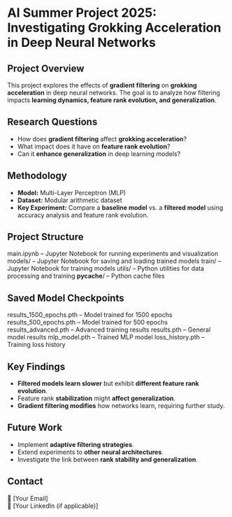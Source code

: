 # AI Summer Project 2025: Investigating Grokking Acceleration in Deep Neural Networks

## Project Overview
This project explores the effects of **gradient filtering** on **grokking acceleration** in deep neural networks. The goal is to analyze how filtering impacts **learning dynamics, feature rank evolution, and generalization**.

## Research Questions
- How does **gradient filtering** affect **grokking acceleration**?
- What impact does it have on **feature rank evolution**?
- Can it **enhance generalization** in deep learning models?

## Methodology
- **Model:** Multi-Layer Perceptron (MLP)
- **Dataset:** Modular arithmetic dataset
- **Key Experiment:** Compare a **baseline model** vs. a **filtered model** using accuracy analysis and feature rank evolution.

## Project Structure

main.ipynb – Jupyter Notebook for running experiments and visualization
models/ – Jupyter Notebook for saving and loading trained models
train/ – Jupyter Notebook for training models
utils/ – Python utilities for data processing and training
__pycache__/ – Python cache files


## Saved Model Checkpoints

results_1500_epochs.pth – Model trained for 1500 epochs
results_500_epochs.pth – Model trained for 500 epochs
results_advanced.pth – Advanced training results
results.pth – General model results
mlp_model.pth – Trained MLP model
loss_history.pth – Training loss history


## Key Findings
- **Filtered models learn slower** but exhibit **different feature rank evolution**.
- Feature rank **stabilization** might **affect generalization**.
- **Gradient filtering modifies** how networks learn, requiring further study.

## Future Work
- Implement **adaptive filtering strategies**.
- Extend experiments to **other neural architectures**.
- Investigate the link between **rank stability and generalization**.

## Contact
📧 [Your Email]  
🔗 [Your LinkedIn (if applicable)]  

